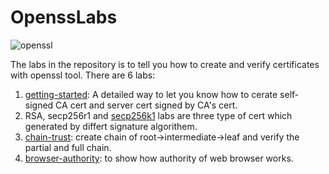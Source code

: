 # OpenssLabs

![openssl](https://www.gitcoins.io/assets/images/openssl-685ed43c9e0088918381ee7415177c98.png)

The labs in the repository is to tell you how to create and verify certificates with openssl tool. 
There are 6 labs:

1. [getting-started](https://www.gitcoins.io/docs/next/create-certificates): A detailed way to let you know how to cerate self-signed CA cert and server cert signed by CA's cert.
2. RSA, secp256r1 and [secp256k1](https://www.gitcoins.io/docs/next/openssl-labs#generate-and-verify-secp256k1-certificate) labs are three type of cert which generated by differt signature algorithem. 
3. [chain-trust](https://www.gitcoins.io/docs/next/openssl-labs#a-chain-of-trust): create chain of root->intermediate->leaf and verify the partial and full chain.
4. [browser-authority](https://www.gitcoins.io/docs/next/browser-authority):  to show how authority of web browser works.
